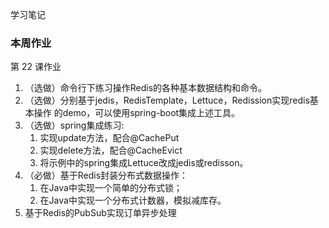学习笔记

### 本周作业

第 22 课作业
1. （选做）命令行下练习操作Redis的各种基本数据结构和命令。
2. （选做）分别基于jedis，RedisTemplate，Lettuce，Redission实现redis基本操作 的demo，可以使用spring-boot集成上述工具。
3. （选做）spring集成练习:
    1. 实现update方法，配合@CachePut
    2. 实现delete方法，配合@CacheEvict
    3. 将示例中的spring集成Lettuce改成jedis或redisson。
4. （必做）基于Redis封装分布式数据操作：
    1. 在Java中实现一个简单的分布式锁；
    2. 在Java中实现一个分布式计数器，模拟减库存。
5. 基于Redis的PubSub实现订单异步处理


